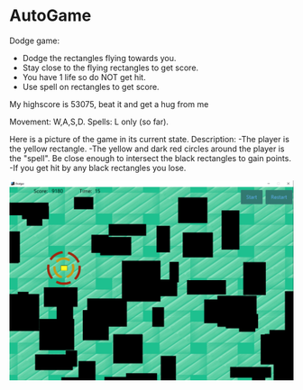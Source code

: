 # AutoGame
Dodge game:
 - Dodge the rectangles flying towards you.
 - Stay close to the flying rectangles to get score.
 - You have 1 life so do NOT get hit.
 - Use spell on rectangles to get score.

My highscore is 53075, beat it and get a hug from me
   
Movement: W,A,S,D.
Spells: L only (so far).

Here is a picture of the game in its current state.
Description:
-The player is the yellow rectangle.
-The yellow and dark red circles around the player is the "spell". Be close enough to intersect the black rectangles to gain points.
-If you get hit by any black rectangles you lose.

![Screenshot](/resources/AutoGame.png)